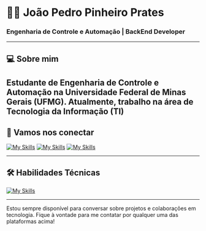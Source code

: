 # 👨‍💻 João Pedro Pinheiro Prates

### Engenharia de Controle e Automação | BackEnd Developer 

---

## 💻 Sobre mim

Estudante de **Engenharia de Controle e Automação** na **Universidade Federal de Minas Gerais (UFMG)**. Atualmente, trabalho na área de **Tecnologia da Informação (TI)** 
---

## 🔗 Vamos nos conectar

[![My Skills](https://skillicons.dev/icons?i=github)](https://github.com/JpPrates21)
[![My Skills](https://skillicons.dev/icons?i=gmail)](jpprates2016@gmail.com)
[![My Skills](https://skillicons.dev/icons?i=linkedin)](https://www.linkedin.com/in/joão-pedro-prates-9563051ab/)

---

## 🛠 Habilidades Técnicas
[![My Skills](https://skillicons.dev/icons?i=ts,js,html,css,python,c,cpp)](https://skillicons.dev)

---

Estou sempre disponível para conversar sobre projetos e colaborações em tecnologia. Fique à vontade para me contatar por qualquer uma das plataformas acima!
